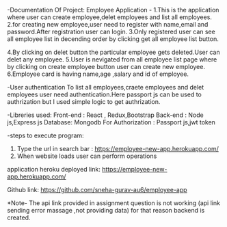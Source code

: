 -Documentation Of Project:
Employee Application -
1.This is the application where user can create employee,delet employees and list all employees.
2.for creating new employee,user need to register with name,email and password.After registration user can login.
3.Only registered user can see all employee list in decending order by clicking get all employee list button.

4.By clicking on delet button the particular employee gets deleted.User can delet any employee.
5.User is nevigated from all employee list page where by clicking on create employee button user can create new employee.
6.Employee card is having name,age ,salary and id of employee.

-User authentication
To list all employees,craete employees and delet employees user need authentication.Here passport js can be used to authrization but I used simple logic to get authrization.

-Libreries used:
Front-end : React , Redux,Bootstrap
Back-end : Node js,Express js
Database: Mongodb
For Authorization : Passport js,jwt token

-steps to execute program:

1. Type the url in search bar : https://employee-new-app.herokuapp.com/
2. When website loads user can perform operations

application heroku deployed link:
https://employee-new-app.herokuapp.com/

Github link:
https://github.com/sneha-gurav-au6/employee-app

\*Note- The api link provided in assignment question is not working (api link sending error massage ,not providing data) for that reason backend is created.
